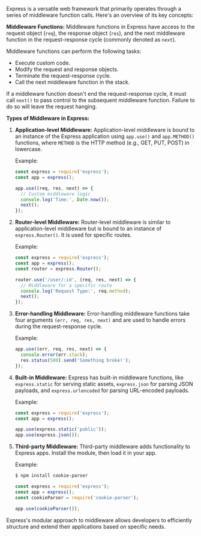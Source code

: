 Express is a versatile web framework that primarily operates through a series of middleware function calls. Here's an overview of its key concepts:

**Middleware Functions:**
Middleware functions in Express have access to the request object (`req`), the response object (`res`), and the next middleware function in the request-response cycle (commonly denoted as `next`).

Middleware functions can perform the following tasks:
- Execute custom code.
- Modify the request and response objects.
- Terminate the request-response cycle.
- Call the next middleware function in the stack.

If a middleware function doesn't end the request-response cycle, it must call `next()` to pass control to the subsequent middleware function. Failure to do so will leave the request hanging.

**Types of Middleware in Express:**
1. **Application-level Middleware:**
   Application-level middleware is bound to an instance of the Express application using `app.use()` and `app.METHOD()` functions, where `METHOD` is the HTTP method (e.g., GET, PUT, POST) in lowercase.

   Example:
   ```javascript
   const express = require('express');
   const app = express();

   app.use((req, res, next) => {
     // Custom middleware logic
     console.log('Time:', Date.now());
     next();
   });
   ```

2. **Router-level Middleware:**
   Router-level middleware is similar to application-level middleware but is bound to an instance of `express.Router()`. It is used for specific routes.

   Example:
   ```javascript
   const express = require('express');
   const app = express();
   const router = express.Router();

   router.use('/user/:id', (req, res, next) => {
     // Middleware for a specific route
     console.log('Request Type:', req.method);
     next();
   });
   ```

3. **Error-handling Middleware:**
   Error-handling middleware functions take four arguments `(err, req, res, next)` and are used to handle errors during the request-response cycle.

   Example:
   ```javascript
   app.use((err, req, res, next) => {
     console.error(err.stack);
     res.status(500).send('Something broke!');
   });
   ```

4. **Built-in Middleware:**
   Express has built-in middleware functions, like `express.static` for serving static assets, `express.json` for parsing JSON payloads, and `express.urlencoded` for parsing URL-encoded payloads.

   Example:
   ```javascript
   const express = require('express');
   const app = express();

   app.use(express.static('public'));
   app.use(express.json());
   ```

5. **Third-party Middleware:**
   Third-party middleware adds functionality to Express apps. Install the module, then load it in your app.

   Example:
   ```bash
   $ npm install cookie-parser
   ```

   ```javascript
   const express = require('express');
   const app = express();
   const cookieParser = require('cookie-parser');

   app.use(cookieParser());
   ```

Express's modular approach to middleware allows developers to efficiently structure and extend their applications based on specific needs.

